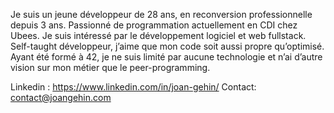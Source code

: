Je suis un jeune développeur de 28 ans, en reconversion professionnelle depuis 3 ans. Passionné de programmation actuellement en CDI chez Ubees. Je suis intéressé par le développement logiciel et web fullstack. Self-taught développeur, j’aime que mon code soit aussi propre qu’optimisé. Ayant été formé à 42, je ne suis limité par aucune technologie et n’ai d’autre vision sur mon métier que le peer-programming.

Linkedin : https://www.linkedin.com/in/joan-gehin/
Contact: contact@joangehin.com

<!--
**JoanDeulofeu/JoanDeulofeu** is a ✨ _special_ ✨ repository because its `README.md` (this file) appears on your GitHub profile.

Here are some ideas to get you started:

- 🔭 I’m currently working on ...
- 🌱 I’m currently learning ...
- 👯 I’m looking to collaborate on ...
- 🤔 I’m looking for help with ...
- 💬 Ask me about ...
- 📫 How to reach me: ...
- 😄 Pronouns: ...
- ⚡ Fun fact: ...
-->
